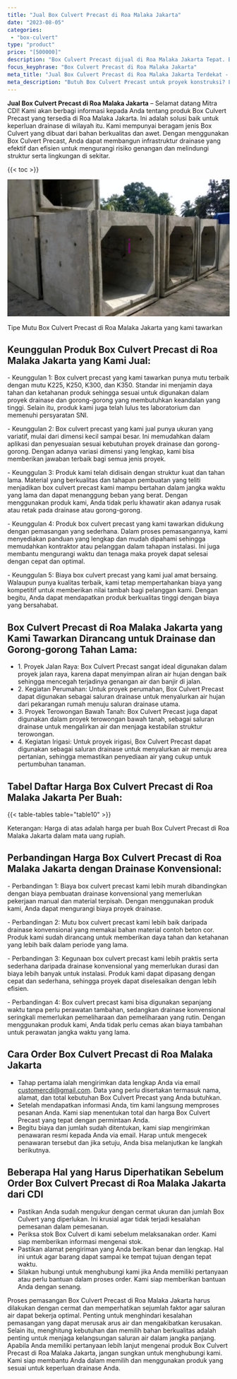 ```yaml
---
title: "Jual Box Culvert Precast di Roa Malaka Jakarta"
date: "2023-08-05"
categories:
 - "box-culvert"
type: "product"
price: "[500000]"
description: "Box Culvert Precast dijual di Roa Malaka Jakarta Tepat. Box Culvert Precast ini merupakan pilihan prima dalam proyek pembangunan sebagai bahan infrastruktur yang prima dan berkualitas tinggi. Segera dapatkan informasi detail."
focus_keyphrase: "Box Culvert Precast di Roa Malaka Jakarta"
meta_title: "Jual Box Culvert Precast di Roa Malaka Jakarta Terdekat - CDI"
meta_description: "Butuh Box Culvert Precast untuk proyek konstruksi? Layanan profesional kami siap membantu dengan solusi terbaik. Dapatkan informasi sekarang."
---
```


**Jual Box Culvert Precast di Roa Malaka Jakarta** – Selamat datang Mitra CDI! Kami akan berbagi informasi kepada Anda tentang produk Box Culvert Precast yang tersedia di Roa Malaka Jakarta. Ini adalah solusi baik untuk keperluan drainase di wilayah itu. Kami mempunyai beragam jenis Box Culvert yang dibuat dari bahan berkualitas dan awet. Dengan menggunakan Box Culvert Precast, Anda dapat membangun infrastruktur drainase yang efektif dan efisien untuk mengurangi risiko genangan dan melindungi struktur serta lingkungan di sekitar.

{{< toc >}}

![Jual Box Culvert Precast di Roa Malaka Jakarta](/images/box-culvert/box-culvert-25.jpg)

Tipe Mutu Box Culvert Precast di Roa Malaka Jakarta yang kami tawarkan 

## Keunggulan Produk Box Culvert Precast di Roa Malaka Jakarta yang Kami Jual:

\- Keunggulan 1: Box culvert precast yang kami tawarkan punya mutu terbaik dengan mutu K225, K250, K300, dan K350. Standar ini menjamin daya tahan dan ketahanan produk sehingga sesuai untuk digunakan dalam proyek drainase dan gorong-gorong yang membutuhkan keandalan yang tinggi. Selain itu, produk kami juga telah lulus tes laboratorium dan memenuhi persyaratan SNI.

\- Keunggulan 2: Box culvert precast yang kami jual punya ukuran yang variatif, mulai dari dimensi kecil sampai besar. Ini memudahkan dalam aplikasi dan penyesuaian sesuai kebutuhan proyek drainase dan gorong-gorong. Dengan adanya variasi dimensi yang lengkap, kami bisa memberikan jawaban terbaik bagi semua jenis proyek.

\- Keunggulan 3: Produk kami telah didisain dengan struktur kuat dan tahan lama. Material yang berkualitas dan tahapan pembuatan yang teliti menjadikan box culvert precast kami mampu bertahan dalam jangka waktu yang lama dan dapat menanggung beban yang berat. Dengan menggunakan produk kami, Anda tidak perlu khawatir akan adanya rusak atau retak pada drainase atau gorong-gorong.

\- Keunggulan 4: Produk box culvert precast yang kami tawarkan didukung dengan pemasangan yang sederhana. Dalam proses pemasangannya, kami menyediakan panduan yang lengkap dan mudah dipahami sehingga memudahkan kontraktor atau pelanggan dalam tahapan instalasi. Ini juga membantu mengurangi waktu dan tenaga maka proyek dapat selesai dengan cepat dan optimal.

\- Keunggulan 5: Biaya box culvert precast yang kami jual amat bersaing. Walaupun punya kualitas terbaik, kami tetap mempertahankan biaya yang kompetitif untuk memberikan nilai tambah bagi pelanggan kami. Dengan begitu, Anda dapat mendapatkan produk berkualitas tinggi dengan biaya yang bersahabat.

## Box Culvert Precast di Roa Malaka Jakarta yang Kami Tawarkan Dirancang untuk Drainase dan Gorong-gorong Tahan Lama:

*   1\. Proyek Jalan Raya: Box Culvert Precast sangat ideal digunakan dalam proyek jalan raya, karena dapat menyimpan aliran air hujan dengan baik sehingga mencegah terjadinya genangan air dan banjir di jalan.
*   2\. Kegiatan Perumahan: Untuk proyek perumahan, Box Culvert Precast dapat digunakan sebagai saluran drainase untuk menyalurkan air hujan dari pekarangan rumah menuju saluran drainase utama.
*   3\. Proyek Terowongan Bawah Tanah: Box Culvert Precast juga dapat digunakan dalam proyek terowongan bawah tanah, sebagai saluran drainase untuk mengalirkan air dan menjaga kestabilan struktur terowongan.
*   4\. Kegiatan Irigasi: Untuk proyek irigasi, Box Culvert Precast dapat digunakan sebagai saluran drainase untuk menyalurkan air menuju area pertanian, sehingga memastikan penyediaan air yang cukup untuk pertumbuhan tanaman.

## Tabel Daftar Harga Box Culvert Precast di Roa Malaka Jakarta Per Buah:

{{< table-tables table="table10" >}}

Keterangan: Harga di atas adalah harga per buah Box Culvert Precast di Roa Malaka Jakarta dalam mata uang rupiah.

## Perbandingan Harga Box Culvert Precast di Roa Malaka Jakarta dengan Drainase Konvensional:

\- Perbandingan 1: Biaya box culvert precast kami lebih murah dibandingkan dengan biaya pembuatan drainase konvensional yang memerlukan pekerjaan manual dan material terpisah. Dengan menggunakan produk kami, Anda dapat mengurangi biaya proyek drainase.

\- Perbandingan 2: Mutu box culvert precast kami lebih baik daripada drainase konvensional yang memakai bahan material contoh beton cor. Produk kami sudah dirancang untuk memberikan daya tahan dan ketahanan yang lebih baik dalam periode yang lama.

\- Perbandingan 3: Kegunaan box culvert precast kami lebih praktis serta sederhana daripada drainase konvensional yang memerlukan durasi dan biaya lebih banyak untuk instalasi. Produk kami dapat dipasang dengan cepat dan sederhana, sehingga proyek dapat diselesaikan dengan lebih efisien.

\- Perbandingan 4: Box culvert precast kami bisa digunakan sepanjang waktu tanpa perlu perawatan tambahan, sedangkan drainase konvensional seringkali memerlukan pemeliharaan dan pemeliharaan yang rutin. Dengan menggunakan produk kami, Anda tidak perlu cemas akan biaya tambahan untuk perawatan jangka waktu yang lama.

## Cara Order Box Culvert Precast di Roa Malaka Jakarta

*   Tahap pertama ialah mengirimkan data lengkap Anda via email customercdi@gmail.com. Data yang perlu disertakan termasuk nama, alamat, dan total kebutuhan Box Culvert Precast yang Anda butuhkan.
*   Setelah mendapatkan informasi Anda, tim kami langsung memproses pesanan Anda. Kami siap menentukan total dan harga Box Culvert Precast yang tepat dengan permintaan Anda.
*   Begitu biaya dan jumlah sudah ditentukan, kami siap mengirimkan penawaran resmi kepada Anda via email. Harap untuk mengecek penawaran tersebut dan jika setuju, Anda bisa melanjutkan ke langkah berikutnya.

## Beberapa Hal yang Harus Diperhatikan Sebelum Order Box Culvert Precast di Roa Malaka Jakarta dari CDI

*   Pastikan Anda sudah mengukur dengan cermat ukuran dan jumlah Box Culvert yang diperlukan. Ini krusial agar tidak terjadi kesalahan pemesanan dalam pemesanan.
*   Periksa stok Box Culvert di kami sebelum melaksanakan order. Kami siap memberikan informasi mengenai stok.
*   Pastikan alamat pengiriman yang Anda berikan benar dan lengkap. Hal ini untuk agar barang dapat sampai ke tempat tujuan dengan tepat waktu.
*   Silakan hubungi untuk menghubungi kami jika Anda memiliki pertanyaan atau perlu bantuan dalam proses order. Kami siap memberikan bantuan Anda dengan senang.

Proses pemasangan Box Culvert Precast di Roa Malaka Jakarta harus dilakukan dengan cermat dan memperhatikan sejumlah faktor agar saluran air dapat bekerja optimal. Penting untuk menghindari kesalahan pemasangan yang dapat merusak arus air dan mengakibatkan kerusakan. Selain itu, menghitung kebutuhan dan memilih bahan berkualitas adalah penting untuk menjaga kelangsungan saluran air dalam jangka panjang. Apabila Anda memiliki pertanyaan lebih lanjut mengenai produk Box Culvert Precast di Roa Malaka Jakarta, jangan sungkan untuk menghubungi kami. Kami siap membantu Anda dalam memilih dan menggunakan produk yang sesuai untuk keperluan drainase Anda.